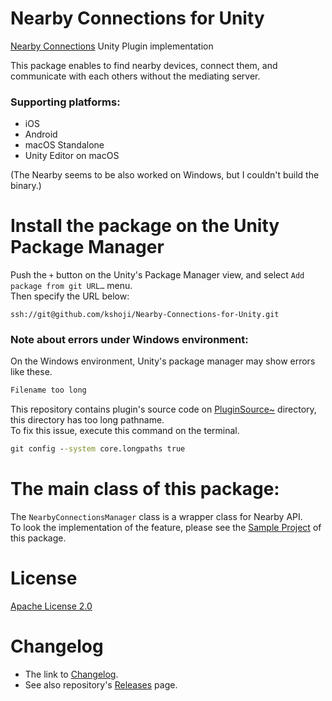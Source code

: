 # Nearby Connections for Unity
[Nearby Connections](https://developers.google.com/nearby/connections/overview) Unity Plugin implementation

This package enables to find nearby devices, connect them, and communicate with each others without the mediating server.

### Supporting platforms:
- iOS
- Android
- macOS Standalone
- Unity Editor on macOS

(The Nearby seems to be also worked on Windows, but I couldn't build the binary.)

# Install the package on the Unity Package Manager
Push the `+` button on the Unity's Package Manager view, and select `Add package from git URL…` menu.  
Then specify the URL below:

```text
ssh://git@github.com/kshoji/Nearby-Connections-for-Unity.git
```

### Note about errors under Windows environment:
On the Windows environment, Unity's package manager may show errors like these.
```bat
Filename too long
```
This repository contains plugin's source code on [PluginSource~](https://github.com/kshoji/Nearby-Connections-for-Unity/tree/main/PluginSource~) directory, this directory has too long pathname.  
To fix this issue, execute this command on the terminal.
```bat
git config --system core.longpaths true
```

# The main class of this package:
The `NearbyConnectionsManager` class is a wrapper class for Nearby API.  
To look the implementation of the feature, please see the [Sample Project](https://github.com/kshoji/Nearby-Connections-for-Unity/tree/main/Samples~/SampleProject) of this package.

# License
[Apache License 2.0](https://github.com/kshoji/Nearby-Connections-for-Unity/tree/main/LICENSE)

# Changelog
- The link to [Changelog](https://github.com/kshoji/Nearby-Connections-for-Unity/tree/main/CHANGELOG.md).
- See also repository's [Releases](https://github.com/kshoji/Nearby-Connections-for-Unity/releases) page.
